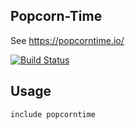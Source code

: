 ## Popcorn-Time
See https://popcorntime.io/

[![Build Status](https://travis-ci.org/josanastrid/puppet-popcorntime.svg?branch=0.3.2)](https://travis-ci.org/josanastrid/puppet-popcorntime)

## Usage

```puppet
include popcorntime
```
